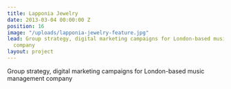 ```yaml
---
title: Lapponia Jewelry
date: 2013-03-04 00:00:00 Z
position: 16
image: "/uploads/lapponia-jewelry-feature.jpg"
lead: Group strategy, digital marketing campaigns for London-based music management
  company
layout: project
---
```


Group strategy, digital marketing campaigns for London-based music management company